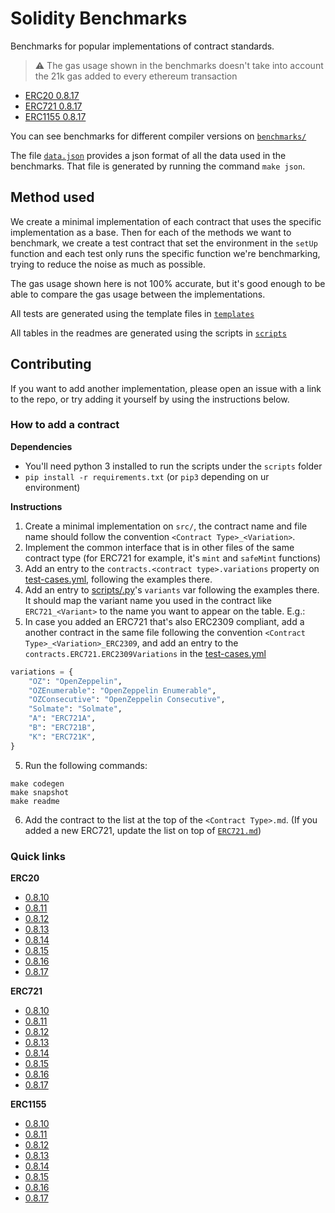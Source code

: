 # Solidity Benchmarks

Benchmarks for popular implementations of contract standards.

> ⚠️ The gas usage shown in the benchmarks doesn't take into account the 21k gas added to every ethereum transaction

- [ERC20 0.8.17](benchmarks/0.8.17/ERC20.md)
- [ERC721 0.8.17](benchmarks/0.8.17/ERC721.md)
- [ERC1155 0.8.17](benchmarks/0.8.17/ERC1155.md)

You can see benchmarks for different compiler versions on [`benchmarks/`](benchmarks)

The file [`data.json`](data.json) provides a json format of all the data used in the benchmarks. That file is generated by running the command `make json`.

## Method used

We create a minimal implementation of each contract that uses the specific implementation as a base. Then for each of the methods we want to benchmark, we create a test contract that set the environment in the `setUp` function and each test only runs the specific function we're benchmarking, trying to reduce the noise as much as possible.

The gas usage shown here is not 100% accurate, but it's good enough to be able to compare the gas usage between the implementations.

All tests are generated using the template files in [`templates`](templates)

All tables in the readmes are generated using the scripts in [`scripts`](scripts)


## Contributing

If you want to add another implementation, please open an issue with a link to the repo, or try adding it yourself by using the instructions below.

### How to add a contract

**Dependencies**

- You'll need python 3 installed to run the scripts under the `scripts` folder
- `pip install -r requirements.txt` (or `pip3` depending on ur environment)

**Instructions**

1. Create a minimal implementation on `src/`, the contract name and file name should follow the convention `<Contract Type>_<Variation>`.
2. Implement the common interface that is in other files of the same contract type (for ERC721 for example, it's `mint` and `safeMint` functions)
3. Add an entry to the `contracts.<contract type>.variations` property on [test-cases.yml](test-cases.yml), following the examples there.
4. Add an entry to [scripts/<contract type>.py](scripts)'s `variants` var following the examples there. It should map the variant name you used in the contract like `ERC721_<Variant>` to the name you want to appear on the table. E.g.:
5. In case you added an ERC721 that's also ERC2309 compliant, add a another contract in the same file following the convention `<Contract Type>_<Variation>_ERC2309`, and add an entry to the `contracts.ERC721.ERC2309Variations` in the [test-cases.yml](test-cases.yml)

```python
variations = {
    "OZ": "OpenZeppelin",
    "OZEnumerable": "OpenZeppelin Enumerable",
    "OZConsecutive": "OpenZeppelin Consecutive",
    "Solmate": "Solmate",
    "A": "ERC721A",
    "B": "ERC721B",
    "K": "ERC721K",
}
```


5. Run the following commands:

```console
make codegen
make snapshot
make readme
```

6. Add the contract to the list at the top of the `<Contract Type>.md`. (If you added a new ERC721, update the list on top of [`ERC721.md`](ERC721.md))

### Quick links

**ERC20**

* [0.8.10](benchmarks/0.8.10/ERC20.md) 
* [0.8.11](benchmarks/0.8.11/ERC20.md)
* [0.8.12](benchmarks/0.8.12/ERC20.md)
* [0.8.13](benchmarks/0.8.13/ERC20.md)
* [0.8.14](benchmarks/0.8.14/ERC20.md)
* [0.8.15](benchmarks/0.8.15/ERC20.md)
* [0.8.16](benchmarks/0.8.16/ERC20.md)
* [0.8.17](benchmarks/0.8.17/ERC20.md)

**ERC721**

* [0.8.10](benchmarks/0.8.10/ERC721.md) 
* [0.8.11](benchmarks/0.8.11/ERC721.md)
* [0.8.12](benchmarks/0.8.12/ERC721.md)
* [0.8.13](benchmarks/0.8.13/ERC721.md)
* [0.8.14](benchmarks/0.8.14/ERC721.md)
* [0.8.15](benchmarks/0.8.15/ERC721.md)
* [0.8.16](benchmarks/0.8.16/ERC721.md)
* [0.8.17](benchmarks/0.8.17/ERC721.md)

**ERC1155**

* [0.8.10](benchmarks/0.8.10/ERC1155.md) 
* [0.8.11](benchmarks/0.8.11/ERC1155.md)
* [0.8.12](benchmarks/0.8.12/ERC1155.md)
* [0.8.13](benchmarks/0.8.13/ERC1155.md)
* [0.8.14](benchmarks/0.8.14/ERC1155.md)
* [0.8.15](benchmarks/0.8.15/ERC1155.md)
* [0.8.16](benchmarks/0.8.16/ERC1155.md)
* [0.8.17](benchmarks/0.8.17/ERC1155.md)
